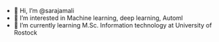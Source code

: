 - 👋 Hi, I’m @sarajamali
- 👀 I’m interested in Machine learning, deep learning, Automl
- 🌱 I’m currently learning M.Sc. Information technology at University of Rostock 
